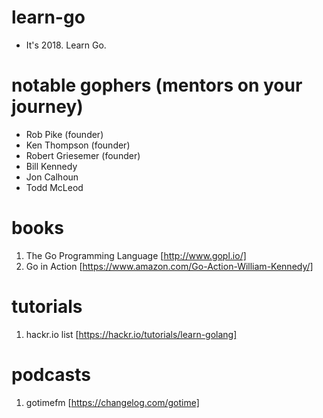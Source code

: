 # learn-go

* It's 2018. Learn Go.

# notable gophers (mentors on your journey)

* Rob Pike (founder)
* Ken Thompson (founder)
* Robert Griesemer (founder)
* Bill Kennedy
* Jon Calhoun
* Todd McLeod

# books

1. The Go Programming Language [http://www.gopl.io/]
2. Go in Action [https://www.amazon.com/Go-Action-William-Kennedy/]

# tutorials
1. hackr.io list [https://hackr.io/tutorials/learn-golang]

# podcasts
1. gotimefm [https://changelog.com/gotime]
